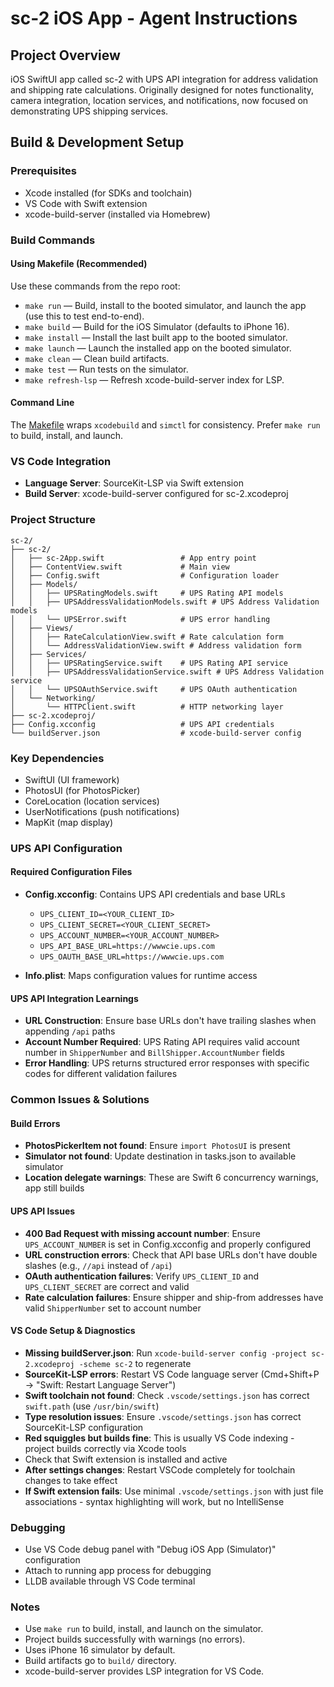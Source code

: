 # sc-2 iOS App - Agent Instructions

## Project Overview

iOS SwiftUI app called sc-2 with UPS API integration for address validation and shipping rate calculations. Originally designed for notes functionality, camera integration, location services, and notifications, now focused on demonstrating UPS shipping services.

## Build & Development Setup

### Prerequisites

- Xcode installed (for SDKs and toolchain)
- VS Code with Swift extension
- xcode-build-server (installed via Homebrew)

### Build Commands

#### Using Makefile (Recommended)

Use these commands from the repo root:

- `make run` — Build, install to the booted simulator, and launch the app (use this to test end-to-end).
- `make build` — Build for the iOS Simulator (defaults to iPhone 16).
- `make install` — Install the last built app to the booted simulator.
- `make launch` — Launch the installed app on the booted simulator.
- `make clean` — Clean build artifacts.
- `make test` — Run tests on the simulator.
- `make refresh-lsp` — Refresh xcode-build-server index for LSP.

#### Command Line

The [Makefile](Makefile) wraps `xcodebuild` and `simctl` for consistency. Prefer `make run` to build, install, and launch.

### VS Code Integration

- **Language Server**: SourceKit-LSP via Swift extension
- **Build Server**: xcode-build-server configured for sc-2.xcodeproj

### Project Structure

```
sc-2/
├── sc-2/
│   ├── sc-2App.swift                 # App entry point
│   ├── ContentView.swift             # Main view
│   ├── Config.swift                  # Configuration loader
│   ├── Models/
│   │   ├── UPSRatingModels.swift     # UPS Rating API models
│   │   ├── UPSAddressValidationModels.swift # UPS Address Validation models
│   │   └── UPSError.swift            # UPS error handling
│   ├── Views/
│   │   ├── RateCalculationView.swift # Rate calculation form
│   │   └── AddressValidationView.swift # Address validation form
│   ├── Services/
│   │   ├── UPSRatingService.swift    # UPS Rating API service
│   │   ├── UPSAddressValidationService.swift # UPS Address Validation service
│   │   └── UPSOAuthService.swift     # UPS OAuth authentication
│   └── Networking/
│       └── HTTPClient.swift          # HTTP networking layer
├── sc-2.xcodeproj/
├── Config.xcconfig                   # UPS API credentials
└── buildServer.json                  # xcode-build-server config
```

### Key Dependencies

- SwiftUI (UI framework)
- PhotosUI (for PhotosPicker)
- CoreLocation (location services)
- UserNotifications (push notifications)
- MapKit (map display)

### UPS API Configuration

#### Required Configuration Files

- **Config.xcconfig**: Contains UPS API credentials and base URLs

  - `UPS_CLIENT_ID=<YOUR_CLIENT_ID>`
  - `UPS_CLIENT_SECRET=<YOUR_CLIENT_SECRET>`
  - `UPS_ACCOUNT_NUMBER=<YOUR_ACCOUNT_NUMBER>`
  - `UPS_API_BASE_URL=https://wwwcie.ups.com`
  - `UPS_OAUTH_BASE_URL=https://wwwcie.ups.com`

- **Info.plist**: Maps configuration values for runtime access

#### UPS API Integration Learnings

- **URL Construction**: Ensure base URLs don't have trailing slashes when appending `/api` paths
- **Account Number Required**: UPS Rating API requires valid account number in `ShipperNumber` and `BillShipper.AccountNumber` fields
- **Error Handling**: UPS returns structured error responses with specific codes for different validation failures

### Common Issues & Solutions

#### Build Errors

- **PhotosPickerItem not found**: Ensure `import PhotosUI` is present
- **Simulator not found**: Update destination in tasks.json to available simulator
- **Location delegate warnings**: These are Swift 6 concurrency warnings, app still builds

#### UPS API Issues

- **400 Bad Request with missing account number**: Ensure `UPS_ACCOUNT_NUMBER` is set in Config.xcconfig and properly configured
- **URL construction errors**: Check that API base URLs don't have double slashes (e.g., `//api` instead of `/api`)
- **OAuth authentication failures**: Verify `UPS_CLIENT_ID` and `UPS_CLIENT_SECRET` are correct and valid
- **Rate calculation failures**: Ensure shipper and ship-from addresses have valid `ShipperNumber` set to account number

#### VS Code Setup & Diagnostics

- **Missing buildServer.json**: Run `xcode-build-server config -project sc-2.xcodeproj -scheme sc-2` to regenerate
- **SourceKit-LSP errors**: Restart VS Code language server (Cmd+Shift+P → "Swift: Restart Language Server")
- **Swift toolchain not found**: Check `.vscode/settings.json` has correct `swift.path` (use `/usr/bin/swift`)
- **Type resolution issues**: Ensure `.vscode/settings.json` has correct SourceKit-LSP configuration
- **Red squiggles but builds fine**: This is usually VS Code indexing - project builds correctly via Xcode tools
- Check that Swift extension is installed and active
- **After settings changes**: Restart VSCode completely for toolchain changes to take effect
- **If Swift extension fails**: Use minimal `.vscode/settings.json` with just file associations - syntax highlighting will work, but no IntelliSense

### Debugging

- Use VS Code debug panel with "Debug iOS App (Simulator)" configuration
- Attach to running app process for debugging
- LLDB available through VS Code terminal

### Notes

- Use `make run` to build, install, and launch on the simulator.
- Project builds successfully with warnings (no errors).
- Uses iPhone 16 simulator by default.
- Build artifacts go to `build/` directory.
- xcode-build-server provides LSP integration for VS Code.
